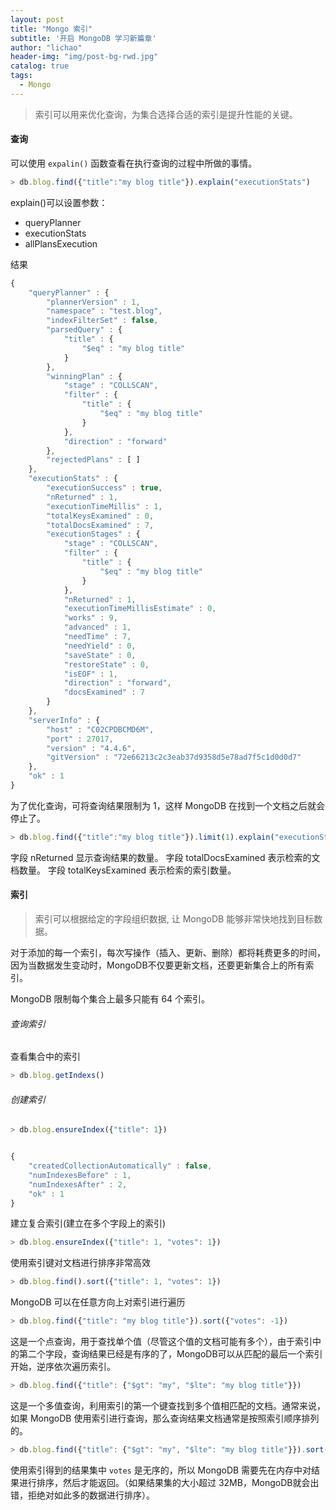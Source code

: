 ```yaml
---
layout: post
title: "Mongo 索引"
subtitle: '开启 MongoDB 学习新篇章'
author: "lichao"
header-img: "img/post-bg-rwd.jpg"
catalog: true
tags:
  - Mongo 
---
```


> 索引可以用来优化查询，为集合选择合适的索引是提升性能的关键。

#### 查询
可以使用 ```expalin()``` 函数查看在执行查询的过程中所做的事情。

```javascript
> db.blog.find({"title":"my blog title"}).explain("executionStats")

```

explain()可以设置参数：
* queryPlanner
* executionStats
* allPlansExecution

结果
```javascript
{
	"queryPlanner" : {
		"plannerVersion" : 1,
		"namespace" : "test.blog",
		"indexFilterSet" : false,
		"parsedQuery" : {
			"title" : {
				"$eq" : "my blog title"
			}
		},
		"winningPlan" : {
			"stage" : "COLLSCAN",
			"filter" : {
				"title" : {
					"$eq" : "my blog title"
				}
			},
			"direction" : "forward"
		},
		"rejectedPlans" : [ ]
	},
	"executionStats" : {
		"executionSuccess" : true,
		"nReturned" : 1,
		"executionTimeMillis" : 1,
		"totalKeysExamined" : 0,
		"totalDocsExamined" : 7,
		"executionStages" : {
			"stage" : "COLLSCAN",
			"filter" : {
				"title" : {
					"$eq" : "my blog title"
				}
			},
			"nReturned" : 1,
			"executionTimeMillisEstimate" : 0,
			"works" : 9,
			"advanced" : 1,
			"needTime" : 7,
			"needYield" : 0,
			"saveState" : 0,
			"restoreState" : 0,
			"isEOF" : 1,
			"direction" : "forward",
			"docsExamined" : 7
		}
	},
	"serverInfo" : {
		"host" : "C02CPDBCMD6M",
		"port" : 27017,
		"version" : "4.4.6",
		"gitVersion" : "72e66213c2c3eab37d9358d5e78ad7f5c1d0d0d7"
	},
	"ok" : 1
}
```

为了优化查询，可将查询结果限制为 1，这样 MongoDB 在找到一个文档之后就会停止了。

```javascript
> db.blog.find({"title":"my blog title"}).limit(1).explain("executionStats")

```

字段 nReturned 显示查询结果的数量。
字段 totalDocsExamined 表示检索的文档数量。
字段 totalKeysExamined 表示检索的索引数量。

#### 索引
> 索引可以根据给定的字段组织数据, 让 MongoDB 能够非常快地找到目标数据。

对于添加的每一个索引，每次写操作（插入、更新、删除）都将耗费更多的时间，因为当数据发生变动时，MongoDB不仅要更新文档，还要更新集合上的所有索引。

MongoDB 限制每个集合上最多只能有 64 个索引。

###### 查询索引
查看集合中的索引

```javascript
> db.blog.getIndexs()
```

###### 创建索引

```javascript
> db.blog.ensureIndex({"title": 1})


{
	"createdCollectionAutomatically" : false,
	"numIndexesBefore" : 1,
	"numIndexesAfter" : 2,
	"ok" : 1
}
```

建立复合索引(建立在多个字段上的索引)
```javascript
> db.blog.ensureIndex({"title": 1, "votes": 1})

```

使用索引键对文档进行排序非常高效

```javascript
> db.blog.find().sort({"title": 1, "votes": 1})

```

MongoDB 可以在任意方向上对索引进行遍历

```javascript
> db.blog.find({"title": "my blog title"}).sort({"votes": -1})
```

这是一个点查询，用于查找单个值（尽管这个值的文档可能有多个），由于索引中的第二个字段，查询结果已经是有序的了，MongoDB可以从匹配的最后一个索引开始，逆序依次遍历索引。


```javascript
> db.blog.find({"title": {"$gt": "my", "$lte": "my blog title"}})
```
这是一个多值查询，利用索引的第一个键查找到多个值相匹配的文档。通常来说，如果 MongoDB 使用索引进行查询，那么查询结果文档通常是按照索引顺序排列的。

```javascript
> db.blog.find({"title": {"$gt": "my", "$lte": "my blog title"}}).sort({"votes": -1})
```

使用索引得到的结果集中 ```votes``` 是无序的，所以 MongoDB 需要先在内存中对结果进行排序，然后才能返回。（如果结果集的大小超过 32MB，MongoDB就会出错，拒绝对如此多的数据进行排序）。




